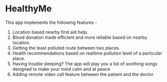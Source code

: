 # HealthyMe
This app implements the following features -
1. Location based nearby first aid help.
2. Blood donation made efficient and more reliable based on nearby location.
3. Getting the least polluted route between two places.
4. Health recommendations based on realtime pollution level of a particular place.
5. Having trouble sleeping? The app will play you a list of soothing songs designed to make your mind calm and at peace
6. Adding remote video call feature between the patient and the doctor. 
